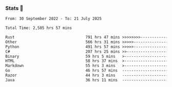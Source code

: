 ### Stats 👋
<!--START_SECTION:waka-->

```txt
From: 30 September 2022 - To: 21 July 2025

Total Time: 2,585 hrs 57 mins

Rust                               791 hrs 47 mins >>>>>>>>-----------------   30.62 %
Other                              566 hrs 31 mins >>>>>--------------------   21.91 %
Python                             491 hrs 57 mins >>>>>--------------------   19.02 %
C#                                 207 hrs 25 mins >>-----------------------   08.02 %
Binary                             59 hrs 5 mins   >------------------------   02.28 %
HTML                               58 hrs 37 mins  >------------------------   02.27 %
Markdown                           55 hrs 3 mins   >------------------------   02.13 %
Go                                 46 hrs 57 mins  -------------------------   01.82 %
Razor                              44 hrs 3 mins   -------------------------   01.70 %
Java                               36 hrs 11 mins  -------------------------   01.40 %
```

<!--END_SECTION:waka-->

<!--
**buhaytza2005/buhaytza2005** is a ✨ _special_ ✨ repository because its `README.md` (this file) appears on your GitHub profile.

Here are some ideas to get you started:

- 🔭 I’m currently working on ...
- 🌱 I’m currently learning ...
- 👯 I’m looking to collaborate on ...
- 🤔 I’m looking for help with ...
- 💬 Ask me about ...
- 📫 How to reach me: ...
- 😄 Pronouns: ...
- ⚡ Fun fact: ...
-->


